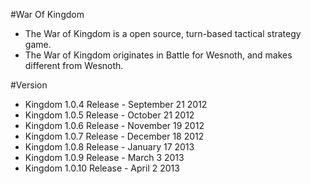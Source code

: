 #War Of Kingdom

- The War of Kingdom is a open source, turn-based tactical strategy game.  
- The War of Kingdom originates in Battle for Wesnoth, and makes different from Wesnoth.

#Version

- Kingdom 1.0.4 Release - September 21 2012 
- Kingdom 1.0.5 Release - October 21 2012 
- Kingdom 1.0.6 Release - November 19 2012 
- Kingdom 1.0.7 Release - December 18 2012
- Kingdom 1.0.8 Release - January 17 2013
- Kingdom 1.0.9 Release - March 3 2013 
- Kingdom 1.0.10 Release - April 2 2013
